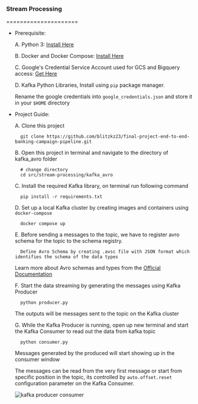 ### Stream Processing
=====================
- Prerequisite:

    A. Python 3: [Install Here](https://www.python.org/downloads/)
    
    B. Docker and Docker Compose: [Install Here](https://docs.docker.com/engine/install/ubuntu/)
    
    C. Google's Credential Service Account used for GCS and Bigquery access: [Get Here](https://developers.google.com/workspace/guides/create-credentials)
    
    D. Kafka Python Libraries, Install using `pip` package manager.
    
    Rename the google credentials into `google_credentials.json` and store it in your `$HOME` directory

- Project Guide:

    A. Clone this project
            
        git clone https://github.com/blitzkz23/final-project-end-to-end-banking-campaign-pipeline.git
        
    B. Open this project in terminal and navigate to the directory of kafka_avro folder	
        
        # change directory
        cd src/stream-processing/kafka_avro
        
    C. Install the required Kafka library, on terminal run following command

        pip install -r requirements.txt

    D. Set up a local Kafka cluster by creating images and containers using `docker-compose`

        docker compose up

	E. Before sending a messages to the topic, we have to register avro schema for the topic to the schema registry.
		
		Define Avro Schema by creating .avsc file with JSON format which identifies the schema of the data types 
		
    Learn more about Avro schemas and types from the [Official Documentation](https://avro.apache.org/docs/1.11.1/getting-started-python/)
    
	
	F. Start the data streaming by generating the messages using Kafka Producer

		python producer.py

    The outputs will be messages sent to the topic on the Kafka cluster


	G. While the Kafka Producer is running, open up new terminal and start the Kafka Consumer to read out the data from kafka topic

		python consumer.py
		
    Messages generated by the produced will start showing up in the consumer window
        
    The messages can be read from the very first message or start from specific position in the topic, its controlled by `auto.offset.reset` configuration    parameter on the Kafka Consumer.
    
   ![kafka producer consumer](https://user-images.githubusercontent.com/85284506/209254515-7668f123-dbce-4507-bf7e-6cb73153073c.png)
